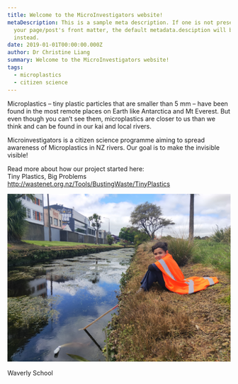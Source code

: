 ```yaml
---
title: Welcome to the MicroInvestigators website!
metaDescription: This is a sample meta description. If one is not present in
  your page/post's front matter, the default metadata.desciption will be used
  instead.
date: 2019-01-01T00:00:00.000Z
author: Dr Christine Liang
summary: Welcome to the MicroInvestigators website!
tags:
  - microplastics
  - citizen science
---
```

Microplastics – tiny plastic particles that are smaller than 5 mm – have been found in the most remote places on Earth like Antarctica and Mt Everest. But even though you can’t see them, microplastics are closer to us than we think and can be found in our kai and local rivers. 

Microinvestigators is a citizen science programme aiming to spread awareness of Microplastics in NZ rivers. Our goal is to make the invisible visible! 

Read more about how our project started here: \
Tiny Plastics, Big Problems <http://wastenet.org.nz/Tools/BustingWaste/TinyPlastics>

![Waverly School](/static/img/copy-of-waverley2.png "Waverly School")

Waverly School